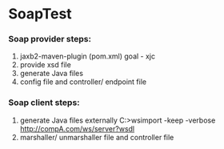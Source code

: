# SoapTest

### Soap provider steps:
1. jaxb2-maven-plugin (pom.xml) 
goal - xjc
2. provide xsd file
3. generate Java files
4. config file and controller/ endpoint file

### Soap client steps:
1. generate Java files externally
C:\>wsimport -keep -verbose http://compA.com/ws/server?wsdl
2. marshaller/ unmarshaller file and controller file
